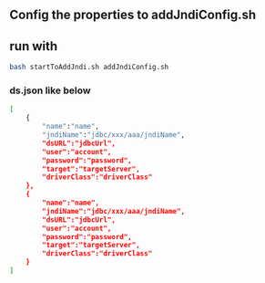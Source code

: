 ## Config the properties to addJndiConfig.sh
## run with
```bash
bash startToAddJndi.sh addJndiConfig.sh
```

### ds.json like below
```bash
[	
	{
        "name":"name",
        "jndiName":"jdbc/xxx/aaa/jndiName",
		"dsURL":"jdbcUrl",
        "user":"account",
        "password":"password",
        "target":"targetServer",
		"driverClass":"driverClass"
	},
	{
        "name":"name",
        "jndiName":"jdbc/xxx/aaa/jndiName",
		"dsURL":"jdbcUrl",
        "user":"account",
        "password":"password",
        "target":"targetServer",
		"driverClass":"driverClass"
	}
]
```

